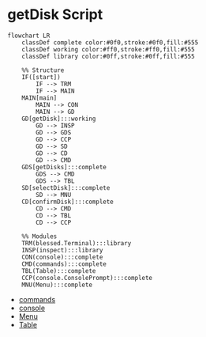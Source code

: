 # getDisk Script
```mermaid
flowchart LR
    classDef complete color:#0f0,stroke:#0f0,fill:#555
    classDef working color:#ff0,stroke:#ff0,fill:#555
    classDef library color:#0ff,stroke:#0ff,fill:#555

    %% Structure
    IF([start])
        IF --> TRM
        IF --> MAIN
    MAIN[main]
        MAIN --> CON
        MAIN --> GD
    GD[getDisk]:::working
        GD --> INSP
        GD --> GDS
        GD --> CCP
        GD --> SD
        GD --> CD
        GD --> CMD
    GDS[getDisks]:::complete
        GDS --> CMD
        GDS --> TBL
    SD[selectDisk]:::complete
        SD --> MNU
    CD[confirmDisk]:::complete
        CD --> CMD
        CD --> TBL
        CD --> CCP

    %% Modules
    TRM(blessed.Terminal):::library
    INSP(inspect):::library
    CON(console):::complete
    CMD(commands):::complete
    TBL(Table):::complete
    CCP(console.ConsolePrompt):::complete
    MNU(Menu):::complete
```
* [commands](../commands/design.md)
* [console](../console/design.md)
* [Menu](../menu/design.md)
* [Table](../table/design.md)
